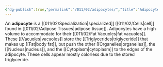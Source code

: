 ```yaml
---
{"dg-publish":true,"permalink":"/011/02/adipocytes/","title":"Adipocytes","tags":["BIOL422"],"noteIcon":"1","created":"2024-10-19T20:27:19.006-07:00","updated":"2024-09-26T15:02:23.666-07:00"}
---
```


An **adipocyte** is a [[011/02/Specialization\|specialized]] [[011/02/Cells\|cell]] found in [[011/02/Adipose Tissues\|adipose tissue]]. Adipocytes have a high volume to accommodate for their [[011/02/Fat Vacuoles\|fat vacuoles]]. These [[Vacuoles\|vacuoles]] store the [[Triglycerides\|triglyceride]] that makes up [[Fat\|body fat]], but push the other [[Organelles\|organelles]], the [[Nucleus\|nucleus]], and the [[Cytoplasm\|cytoplasm]] to the edges of the adipocyte. These cells appear mostly colorless due to the stored triglyceride.